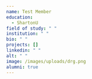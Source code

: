 ```yaml
---
name: Test Member
education:
  - ShartonU
field of study: " "
institution: " "
bio: " "
projects: []
linkedin: " "
alt: " "
image: /images/uploads/drg.png
alumni: true
---
```


